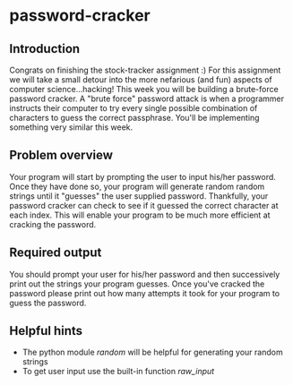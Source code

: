 # password-cracker
## Introduction
Congrats on finishing the stock-tracker assignment :) For this assignment we will take a small detour
into the more nefarious (and fun) aspects of computer science...hacking! This week you will be 
building a brute-force password cracker. A "brute force" password attack is when a programmer instructs their
computer to try every single possible combination of characters to guess the correct passphrase. You'll
be implementing something very similar this week.

## Problem overview
Your program will start by prompting the user to input his/her password. Once they have done so,
your program will generate random random strings until it "guesses" the user supplied password. 
Thankfully, your password cracker can check to see if it guessed the correct character at each index.
This will enable your program to be much more efficient at cracking the password.

## Required output
You should prompt your user for his/her password and then successively print out the strings your 
program guesses. Once you've cracked the password please print out how many attempts it took for
your program to guess the password.

## Helpful hints
* The python module *random* will be helpful for generating your random strings
* To get user input use the built-in function *raw_input*

